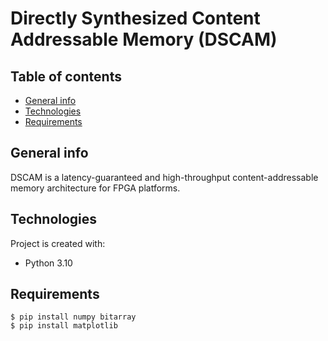 # Directly Synthesized Content Addressable Memory (DSCAM)

## Table of contents
* [General info](#general-info)
* [Technologies](#technologies)
* [Requirements](#Requirements)

## General info
DSCAM is a latency-guaranteed and high-throughput content-addressable memory architecture for FPGA platforms.
	
## Technologies
Project is created with:
* Python 3.10
	
## Requirements
```
$ pip install numpy bitarray
$ pip install matplotlib
```

